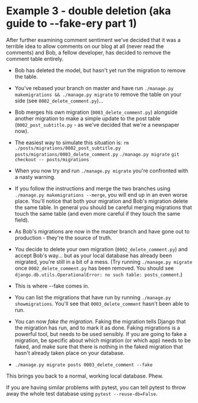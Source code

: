 # Example 3 - double deletion (aka guide to --fake-ery part 1)

After further examining comment sentiment we've decided that it was a terrible idea to allow comments on our blog at all (never read the comments) and Bob, a fellow developer, has decided to remove the comment table entirely.

- Bob has deleted the model, but hasn't yet run the migration to remove the table.
- You've rebased your branch on master and have run `./manage.py makemigrations && ./manage.py migrate` to remove the table on your side (see `0002_delete_comment.py`)...
- Bob merges his own migration (`0003_delete_comment.py`) alongside another migration to make a simple update to the post table (`0002_post_subtitle.py` - as we've decided that we're a newspaper now).

- The easiest way to simulate this situation is:
    `rm ./posts/migrations/0002_post_subtitle.py posts/migrations/0003_delete_comment.py`
    `./manage.py migrate`
    `git checkout -- posts/migrations`

- When you now try and run `./manage.py migrate` you're confronted with a nasty warning.
- If you follow the instructions and merge the two branches using `./manage.py makemigrations --merge`, you will end up in an even worse place. You'll notice that both your migration and Bob's migration delete the same table. In general you should be careful merging migrations that touch the same table (and even more careful if they touch the same field).

- As Bob's migrations are now in the master branch and have gone out to production - they're the source of truth.
- You decide to delete your own migration (`0002_delete_comment.py`) and accept Bob's way... but as your local database has already been migrated, you're still in a bit of a mess. (Try running `./manage.py migrate` once `0002_delete_comment.py` has been removed. You should see `django.db.utils.OperationalError: no such table: posts_comment`.)

- This is where --fake comes in.
- You can list the migrations that have run by running `./manage.py showmigrations`. You'll see that `0003_delete_comment` hasn't been able to run.
- You can now *fake the migration*. Faking the migration tells Django that the migration has run, and to mark it as done. Faking migrations is a powerful tool, but needs to be used sensibly. If you are going to fake a migration, be specific about which migration (or which app) needs to be faked, and make sure that there is nothing in the faked migration that hasn't already taken place on your database.

- `./manage.py migrate posts 0003_delete_comment --fake`


This brings you back to a normal, working local database. Phew.

If you are having similar problems with pytest, you can tell pytest to throw away the whole test database using `pytest --reuse-db=False`.
